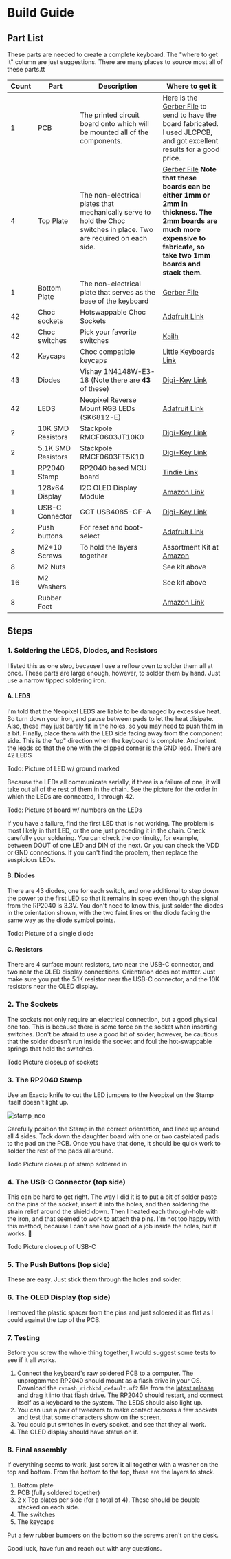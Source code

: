 # Build Guide

## Part List
These parts are needed to create a complete keyboard. The "where to get it" column are just suggestions. There are many places to source most all of these parts.tt

| Count | Part | Description | Where to get it |
| --- | --- | --- | --- |
| 1  | PCB | The printed circuit board onto which will be mounted all of the components. | Here is the [Gerber File](../pcb_stamp/production/gerber.zip) to send to have the board fabricated. I used JLCPCB, and got excellent results for a good price. |
| 4 | Top Plate | The non-electrical plates that mechanically serve to hold the Choc switches in place. Two are required on each side. | [Gerber File](../top_plate/production/gerber.zip) **Note that these boards can be either 1mm or 2mm in thickness. The 2mm boards are much more expensive to fabricate, so take two 1mm boards and stack them.** |
| 1 | Bottom Plate | The non-electrical plate that serves as the base of the keyboard | [Gerber File](../bottom_plate/production/gerber.zip) |
| 42 | Choc sockets | Hotswappable Choc Sockets | [Adafruit Link](https://www.adafruit.com/product/5118)  |
| 42 | Choc switches | Pick your favorite switches | [Kailh](http://www.kailh.com/en/Products/Ks/CS/) |
| 42 | Keycaps | Choc compatible keycaps | [Little Keyboards Link](https://www.littlekeyboards.com/products/mbk-40s-keycaps) |
| 43 | Diodes | Vishay 1N4148W-E3-18 (Note there are **43** of these) | [Digi-Key Link](https://www.digikey.com/en/products/detail/vishay-general-semiconductor-diodes-division/1N4148W-E3-18/3104163) |
| 42 | LEDS | Neopixel Reverse Mount RGB LEDs (SK6812-E) | [Adafruit Link](https://www.adafruit.com/product/4960) |
| 2 | 10K SMD Resistors | Stackpole RMCF0603JT10K0 | [Digi-Key Link](https://www.digikey.com/en/products/detail/stackpole-electronics-inc/RMCF0603JT10K0/1758104) |
| 2 | 5.1K SMD Resistors | Stackpole RMCF0603FT5K10 | [Digi-Key Link](https://www.digikey.com/en/products/detail/stackpole-electronics-inc/RMCF0603FT5K10/1760908) |
| 1 | RP2040 Stamp | RP2040 based MCU board | [Tindie Link](https://www.tindie.com/products/arturo182/rp2040-stamp/) |
| 1 | 128x64 Display | I2C OLED Display Module | [Amazon Link](https://www.amazon.com/dp/B0B7RPCZ4Z?psc=1&ref=ppx_yo2ov_dt_b_product_details) |
| 1 | USB-C Connector | GCT USB4085-GF-A | [Digi-Key Link](https://www.digikey.com/en/products/detail/gct/USB4085-GF-A/9859662) |
| 2 | Push buttons | For reset and boot-select | [Adafruit Link](https://www.adafruit.com/product/1489) |
| 8 | M2*10 Screws | To hold the layers together | Assortment Kit at [Amazon](https://www.amazon.com/dp/B082XRX17Z?psc=1&ref=ppx_yo2ov_dt_b_product_details) |
| 8 | M2 Nuts | | See kit above |
| 16 | M2 Washers | | See kit above |
| 8 | Rubber Feet | | [Amazon Link](https://www.amazon.com/Adhesive-Drawers-Furniture-Dampening-Transparent/dp/B08NX9KXQP) |

## Steps

### 1. Soldering the LEDS, Diodes, and Resistors

I listed this as one step, because I use a reflow oven to solder them all at once. These parts are large enough, however, to solder them by hand. Just use a narrow tipped soldering iron.

#### A. LEDS

I'm told that the Neopixel LEDS are liable to be damaged by excessive heat. So turn down your iron, and pause between pads to let the heat disipate. Also, these may just barely fit in the holes, so you may need to push them in a bit. Finally, place them with the LED side facing away from the component side. This is the "up" direction when the keyboard is complete. And orient the leads so that the one with the clipped corner is the GND lead. There are 42 LEDS

Todo: Picture of LED w/ ground marked

Because the LEDs all communicate serially, if there is a failure of one, it will take out all of the rest of them in the chain. See the picture for the order in which the LEDs are connected, 1 through 42.

Todo: Picture of board w/ numbers on the LEDs

If you have a failure, find the first LED that is not working. The problem is most likely in that LED, or the one just preceding it in the chain. Check carefully your soldering. You can check the continuity, for example, between DOUT of one LED and DIN of the next. Or you can check the VDD or GND connections. If you can't find the problem, then replace the suspicious LEDs.

#### B. Diodes

There are 43 diodes, one for each switch, and one additional to step down the power to the first LED so that it remains in spec even though the signal from the RP2040 is 3.3V. You don't need to know this, just solder the diodes in the orientation shown, with the two faint lines on the diode facing the same way as the diode symbol points.

Todo: Picture of a single diode

#### C. Resistors

There are 4 surface mount resistors, two near the USB-C connector, and two near the OLED display connections. Orientation does not matter. Just make sure you put the 5.1K resistor near the USB-C connector, and the 10K resistors near the OLED display.

### 2. The Sockets

The sockets not only require an electrical connection, but a good physical one too. This is because there is some force on the socket when inserting switches. Don't be afraid to use a good bit of solder, however, be cautious that the solder doesn't run inside the socket and foul the hot-swappable springs that hold the switches.

Todo Picture closeup of sockets

### 3. The RP2040 Stamp

Use an Exacto knife to cut the LED jumpers to the Neopixel on the Stamp itself doesn't light up.

![stamp_neo](../images/Stamp_neopixel.jpg)

Carefully position the Stamp in the correct orientation, and lined up around all 4 sides. Tack down the daughter board with one or two castelated pads to the pad on the PCB. Once you have that done, it should be quick work to solder the rest of the pads all around.

Todo Picture closeup of stamp soldered in

### 4. The USB-C Connector (top side)

This can be hard to get right. The way I did it is to put a bit of solder paste on the pins of the socket, insert it into the holes, and then soldering the strain relief around the shield down. Then I heated each through-hole with the iron, and that seemed to work to attach the pins. I'm not too happy with this method, because I can't see how good of a job inside the holes, but it works. 🤷

Todo Picture closeup of USB-C

### 5. The Push Buttons (top side)

These are easy. Just stick them through the holes and solder.

### 6. The OLED Display (top side)

I removed the plastic spacer from the pins and just soldered it as flat as I could against the top of the PCB.

### 7. Testing

Before you screw the whole thing together, I would suggest some tests to see if it all works.

1. Connect the keyboard's raw soldered PCB to a computer. The unprogammed RP2040 should mount as a flash drive in your OS. Download the `rvnash_richkbd_default.uf2` file from the [latest release](https://github.com/rvnash/qmk_firmware/releases) and drag it into that flash drive. The RP2040 should restart, and connect itself as a keyboard to the system. The LEDS should also light up.
2. You can use a pair of tweezers to make contact accross a few sockets and test that some characters show on the screen.
3. You could put switches in every socket, and see that they all work.
4. The OLED display should have status on it.

### 8. Final assembly

If everything seems to work, just screw it all together with a washer on the top and bottom. From the bottom to the top, these are the layers to stack.

1. Bottom plate
2. PCB (fully soldered together)
3. 2 x Top plates per side (for a total of 4). These should be double stacked on each side.
4. The switches
5. The keycaps

Put a few rubber bumpers on the bottom so the screws aren't on the desk.

Good luck, have fun and reach out with any questions.